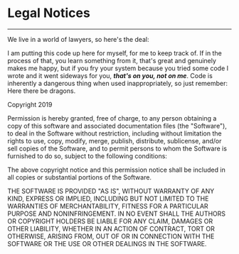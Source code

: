 # Legal Notices
<hr>
We live in a world of lawyers, so here's the deal:

I am putting this code up here for myself, for me to keep track of. If in the process of that, you learn something from it, that's great and genuinely makes me happy, but if you fry your system because you tried some code I wrote and it went sideways for you, _**that's on you, not on me**_. Code is inherently a dangerous thing when used inappropriately, so just remember: Here there be dragons.

Copyright 2019

Permission is hereby granted, free of charge, to any person obtaining a copy of this software and associated documentation files (the "Software"), to deal in the Software without restriction, including without limitation the rights to use, copy, modify, merge, publish, distribute, sublicense, and/or sell copies of the Software, and to permit persons to whom the Software is furnished to do so, subject to the following conditions:

The above copyright notice and this permission notice shall be included in all copies or substantial portions of the Software.

THE SOFTWARE IS PROVIDED "AS IS", WITHOUT WARRANTY OF ANY KIND, EXPRESS OR IMPLIED, INCLUDING BUT NOT LIMITED TO THE WARRANTIES OF MERCHANTABILITY, FITNESS FOR A PARTICULAR PURPOSE AND NONINFRINGEMENT. IN NO EVENT SHALL THE AUTHORS OR COPYRIGHT HOLDERS BE LIABLE FOR ANY CLAIM, DAMAGES OR OTHER LIABILITY, WHETHER IN AN ACTION OF CONTRACT, TORT OR OTHERWISE, ARISING FROM, OUT OF OR IN CONNECTION WITH THE SOFTWARE OR THE USE OR OTHER DEALINGS IN THE SOFTWARE.
